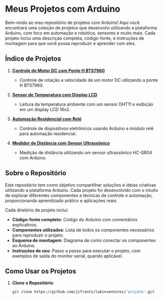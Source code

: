 # Meus Projetos com Arduino

Bem-vindo ao meu repositório de projetos com Arduino! Aqui você encontrará uma coleção de projetos que desenvolvi utilizando a plataforma Arduino, com foco em automação e robótica, sensores e muito mais. Cada projeto inclui uma descrição completa, código-fonte, e instruções de montagem para que você possa reproduzir e aprender com eles.

## Índice de Projetos

1. **[Controle de Motor DC com Ponte H BTS7960](./controle-motor-dc/README.md)**
   - Controle de rotação e velocidade de um motor DC utilizando a ponte H BTS7960.
   
2. **[Sensor de Temperatura com Display LCD](./sensor-temperatura-lcd/README.md)**
   - Leitura da temperatura ambiente com um sensor DHT11 e exibição em um display LCD 16x2.
   
3. **[Automação Residencial com Relé](./automacao-residencial/README.md)**
   - Controle de dispositivos eletrônicos usando Arduino e módulo relé para automação residencial.
   
4. **[Medidor de Distância com Sensor Ultrassônico](./medidor-distancia/README.md)**
   - Medição de distância utilizando um sensor ultrassônico HC-SR04 com Arduino.

## Sobre o Repositório

Este repositório tem como objetivo compartilhar soluções e ideias criativas utilizando a plataforma Arduino. Cada projeto foi desenvolvido com o intuito de explorar diferentes componentes e técnicas de controle e automação, proporcionando aprendizado prático e aplicações reais.

Cada diretório de projeto inclui:

- **Código-fonte completo**: Código do Arduino com comentários explicativos.
- **Componentes utilizados**: Lista de todos os componentes necessários para reproduzir o projeto.
- **Esquema de montagem**: Diagrama de como conectar os componentes ao Arduino.
- **Instruções de uso**: Passo a passo para executar o projeto, com exemplos de saída do monitor serial, quando aplicável.

## Como Usar os Projetos

1. **Clone o Repositório**:
   ```bash
   git clone https://github.com/jcfrantz/labinventores/'projeto'.git
